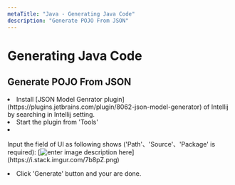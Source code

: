 ```yaml
---
metaTitle: "Java - Generating Java Code"
description: "Generate POJO From JSON"
---
```


# Generating Java Code




## Generate POJO From JSON


<li>
Install [JSON Model Genrator plugin](https://plugins.jetbrains.com/plugin/8062-json-model-generator) of Intellij by searching in Intellij setting.
</li>
<li>
Start the plugin from 'Tools'
</li>
<li>
<p>Input the field of UI as following shows ('Path'、'Source'、'Package' is required):
[<img src="https://i.stack.imgur.com/7b8pZ.png" alt="enter image description here" />](https://i.stack.imgur.com/7b8pZ.png)</p>
</li>
<li>
Click 'Generate' button and your are done.
</li>

